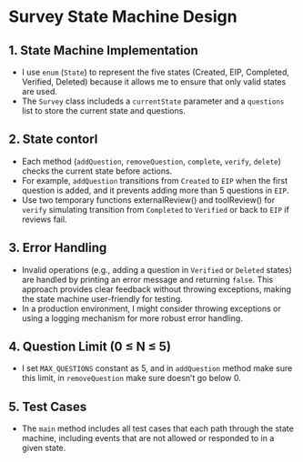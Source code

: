 # Survey State Machine Design

## 1. State Machine Implementation
- I use `enum` (`State`) to represent the five states (Created, EIP, Completed, Verified, Deleted) because it allows me to ensure that only valid states are used.
- The `Survey` class includeds a `currentState` parameter and a `questions` list to store the current state and questions.

## 2. State contorl 
- Each method (`addQuestion`, `removeQuestion`, `complete`, `verify`, `delete`) checks the current state before actions.
- For example, `addQuestion` transitions from `Created` to `EIP` when the first question is added, and it prevents adding more than 5 questions in `EIP`.
- Use two temporary functions externalReview() and toolReview() for `verify` simulating transition from `Completed` to `Verified` or back to `EIP` if reviews fail.

## 3. Error Handling
- Invalid operations (e.g., adding a question in `Verified` or `Deleted` states) are handled by printing an error message and returning `false`. This approach provides clear feedback without throwing exceptions, making the state machine user-friendly for testing.
- In a production environment, I might consider throwing exceptions or using a logging mechanism for more robust error handling.

## 4. Question Limit (0 ≤ N ≤ 5)
- I set `MAX_QUESTIONS` constant as 5, and in `addQuestion` method make sure this limit, in `removeQuestion` make sure doesn’t go below 0.

## 5. Test Cases
- The `main` method includes all  test cases that each path through the state machine, including events that are not allowed or responded to in a given state.

